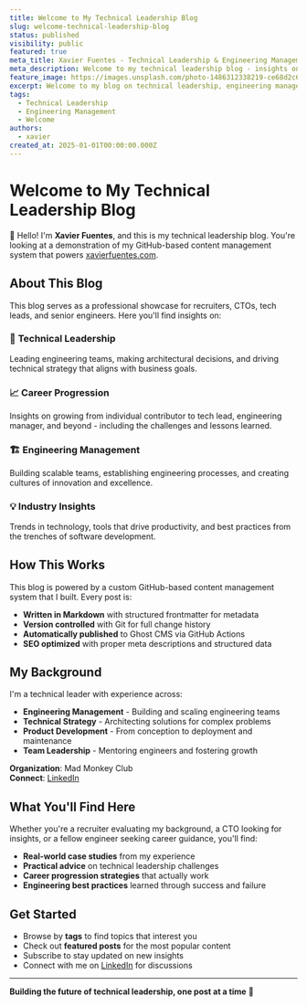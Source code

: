 ```yaml
---
title: Welcome to My Technical Leadership Blog
slug: welcome-technical-leadership-blog
status: published
visibility: public
featured: true
meta_title: Xavier Fuentes - Technical Leadership & Engineering Management Blog
meta_description: Welcome to my technical leadership blog - insights on engineering management, career progression, and building scalable tech teams.
feature_image: https://images.unsplash.com/photo-1486312338219-ce68d2c6f44d?w=1200&h=600
excerpt: Welcome to my blog on technical leadership, engineering management, and career progression in tech.
tags:
  - Technical Leadership
  - Engineering Management
  - Welcome
authors:
  - xavier
created_at: 2025-01-01T00:00:00.000Z
---
```


# Welcome to My Technical Leadership Blog

👋 Hello! I'm **Xavier Fuentes**, and this is my technical leadership blog. You're looking at a demonstration of my GitHub-based content management system that powers [xavierfuentes.com](https://xavierfuentes.com).

## About This Blog

This blog serves as a professional showcase for recruiters, CTOs, tech leads, and senior engineers. Here you'll find insights on:

### 🎯 **Technical Leadership**
Leading engineering teams, making architectural decisions, and driving technical strategy that aligns with business goals.

### 📈 **Career Progression** 
Insights on growing from individual contributor to tech lead, engineering manager, and beyond - including the challenges and lessons learned.

### 🏗️ **Engineering Management**
Building scalable teams, establishing engineering processes, and creating cultures of innovation and excellence.

### 💡 **Industry Insights**
Trends in technology, tools that drive productivity, and best practices from the trenches of software development.

## How This Works

This blog is powered by a custom GitHub-based content management system that I built. Every post is:

- **Written in Markdown** with structured frontmatter for metadata
- **Version controlled** with Git for full change history
- **Automatically published** to Ghost CMS via GitHub Actions
- **SEO optimized** with proper meta descriptions and structured data

## My Background

I'm a technical leader with experience across:
- **Engineering Management** - Building and scaling engineering teams
- **Technical Strategy** - Architecting solutions for complex problems  
- **Product Development** - From conception to deployment and maintenance
- **Team Leadership** - Mentoring engineers and fostering growth

**Organization**: Mad Monkey Club  
**Connect**: [LinkedIn](https://www.linkedin.com/in/xavifuentes/)

## What You'll Find Here

Whether you're a recruiter evaluating my background, a CTO looking for insights, or a fellow engineer seeking career guidance, you'll find:

- **Real-world case studies** from my experience
- **Practical advice** on technical leadership challenges
- **Career progression strategies** that actually work
- **Engineering best practices** learned through success and failure

## Get Started

- Browse by **tags** to find topics that interest you
- Check out **featured posts** for the most popular content
- Subscribe to stay updated on new insights
- Connect with me on [LinkedIn](https://www.linkedin.com/in/xavifuentes/) for discussions

---

**Building the future of technical leadership, one post at a time** 🚀
